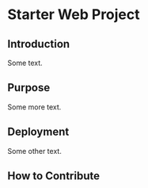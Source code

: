 # Starter Web Project

## Introduction
Some text.

## Purpose
Some more text.

## Deployment
Some other text.

## How to Contribute